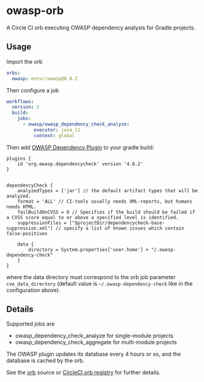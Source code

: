 # owasp-orb
A Circle CI orb executing OWASP dependency analysis for Gradle projects.

## Usage
Import the orb

```yaml
orbs:
  owasp: entur/owasp@0.0.2
```

Then configure a job

```yaml
workflows:
  version: 2
  build:
    jobs:
      - owasp/owasp_dependency_check_analyze:
          executor: java_11
          context: global
```

Then add [OWASP Dependency Plugin](https://github.com/jeremylong/DependencyCheck) to your gradle build:

```
plugins {
    id 'org.owasp.dependencycheck' version '4.0.2'
}


dependencyCheck {
    analyzedTypes = ['jar'] // the default artifact types that will be analyzed.
    format = 'ALL' // CI-tools usually needs XML-reports, but humans needs HTML.
    failBuildOnCVSS = 0 // Specifies if the build should be failed if a CVSS score equal to or above a specified level is identified.
    suppressionFiles = ["$projectDir/dependencycheck-base-suppression.xml"] // specify a list of known issues which contain false-positives

    data {
        directory = System.properties['user.home'] + "/.owasp-dependency-check"
    }
}
```

where the data directory must correspond to the orb job parameter `cve_data_directory` (default value is `~/.owasp-dependency-check` like in the configuration above). 

## Details
Supported jobs are

 * owasp_dependency_check_analyze for single-module projects
 * owasp_dependency_check_aggregate for multi-module projects 

The OWASP plugin updates its database every 4 hours or so, and the database is cached by the orb.

See the [orb](/src/@orb.yml) source or [CircleCI orb registry](https://circleci.com/orbs/registry/orb/entur/owasp) for further details.
